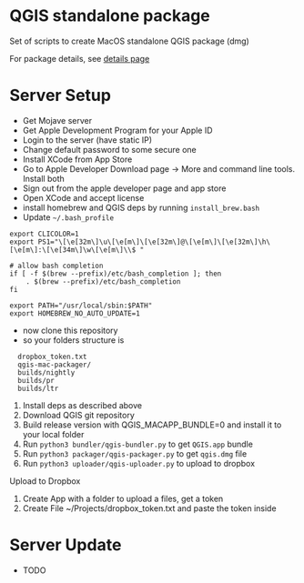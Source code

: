 # QGIS standalone package

Set of scripts to create MacOS standalone QGIS package (dmg)

For package details, see [details page](https://lutraconsulting.github.io/qgis-mac-packager/)

# Server Setup 

- Get Mojave server
- Get Apple Development Program for your Apple ID
- Login to the server (have static IP)
- Change default password to some secure one
- Install XCode from App Store 
- Go to Apple Developer Download page -> More and command line tools. Install both
- Sign out from the apple developer page and app store
- Open XCode and accept license
- install homebrew and QGIS deps by running `install_brew.bash`
- Update `~/.bash_profile`
```
export CLICOLOR=1
export PS1="\[\e[32m\]\u\[\e[m\]\[\e[32m\]@\[\e[m\]\[\e[32m\]\h\[\e[m\]:\[\e[34m\]\w\[\e[m\]\\$ "

# allow bash completion 
if [ -f $(brew --prefix)/etc/bash_completion ]; then
    . $(brew --prefix)/etc/bash_completion
fi

export PATH="/usr/local/sbin:$PATH"
export HOMEBREW_NO_AUTO_UPDATE=1
```
- now clone this repository
- so your folders structure is
```
  dropbox_token.txt
  qgis-mac-packager/
  builds/nightly
  builds/pr
  builds/ltr
```

1. Install deps as described above
2. Download QGIS git repository
3. Build release version with QGIS_MACAPP_BUNDLE=0 and install it to your local folder
4. Run `python3 bundler/qgis-bundler.py` to get `QGIS.app` bundle
5. Run `python3 packager/qgis-packager.py` to get `qgis.dmg` file
5. Run `python3 uploader/qgis-uploader.py` to upload to dropbox

Upload to Dropbox

1. Create App with a folder to upload a files, get a token
2. Create File ~/Projects/dropbox_token.txt and paste the token inside

# Server Update

- TODO